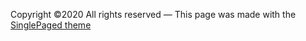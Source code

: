 

Copyright ©2020 All rights reserved
&mdash;
This page was made with the [SinglePaged theme](https://github.com/t413/SinglePaged)